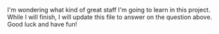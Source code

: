 I'm wondering what kind of great staff I'm going to learn in this project. 
While I will finish, I will update this file to answer on the question above. 
Good luck and have fun! 